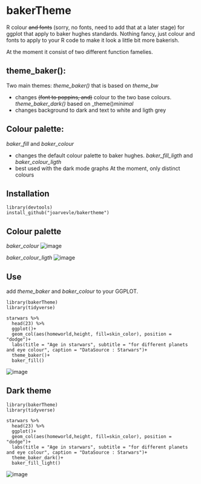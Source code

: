 # bakerTheme
R colour ~~and fonts~~ (sorry, no fonts, need to add that at a later stage) for ggplot that apply to baker hughes standards.
Nothing fancy, just colour and fonts to apply to your R code to make it look a little bit more bakerish.

At the moment it consist of two different function famelies.

## theme_baker():
Two main themes:
_theme_baker()_ that is based on _theme_bw_ 
  - changes ~~(font to poppins, and)~~ colour to the two base colours.
_theme_baker_dark()_ based on _theme()_minimal_ 
  -  changes background to dark and text to white and ligth grey

## Colour palette:
_baker_fill_ and _baker_colour_ 
  -  changes the default colour palette to baker hughes.
_baker_fill_ligth_ and _baker_colour_ligth_ 
  -  best used with the dark mode graphs
At the moment, only distinct colours

## Installation
```
library(devtools)
install_github("joarvevle/bakertheme")
```
## Colour palette
_baker_colour_
![image](https://github.com/joarvevle/bakerTheme/assets/143795683/8c720f80-e4ea-4055-91e7-12d46f2a5a6f)



_baker_colour_ligth_
![image](https://github.com/joarvevle/bakerTheme/assets/143795683/3fd78572-48f4-43aa-a84d-f3cd9f99bb24)



## Use
add _theme_baker_ and _baker_colour_ to your GGPLOT.
````
library(bakerTheme)
library(tidyverse)

starwars %>%
  head(23) %>% 
  ggplot()+
  geom_col(aes(homeworld,height, fill=skin_color), position = "dodge")+
  labs(title = "Age in starwars", subtitle = "for different planets and eye colour", caption = "DataSource : Starwars")+
  theme_baker()+
  baker_fill()
````

![image](https://github.com/joarvevle/bakerTheme/assets/143795683/df040b6f-31d1-4038-8d86-19a0e608cf25)




## Dark theme
````
library(bakerTheme)
library(tidyverse)

starwars %>%
  head(23) %>% 
  ggplot()+
  geom_col(aes(homeworld,height, fill=skin_color), position = "dodge")+
  labs(title = "Age in starwars", subtitle = "for different planets and eye colour", caption = "DataSource : Starwars")+
  theme_baker_dark()+
  baker_fill_light()
````

![image](https://github.com/joarvevle/bakerTheme/assets/143795683/255c027c-b4ce-4de5-9630-94dd67ab1553)

